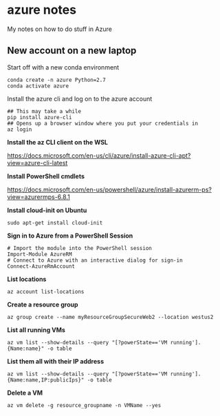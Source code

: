 # azure notes
My notes on how to do stuff in Azure

## New account on a new laptop

Start off with a new conda environment
```
conda create -n azure Python=2.7
conda activate azure
```
Install the azure cli and log on to the azure account
```
## This may take a while
pip install azure-cli
## Opens up a browser window where you put your credentials in
az login 
```

**Install the az CLI client on the WSL**

https://docs.microsoft.com/en-us/cli/azure/install-azure-cli-apt?view=azure-cli-latest

**Install PowerShell cmdlets**

https://docs.microsoft.com/en-us/powershell/azure/install-azurerm-ps?view=azurermps-6.8.1

**Install cloud-init on Ubuntu**
```
sudo apt-get install cloud-init
```

**Sign in to Azure from a PowerShell Session**
```
# Import the module into the PowerShell session
Import-Module AzureRM
# Connect to Azure with an interactive dialog for sign-in
Connect-AzureRmAccount
```

**List locations**
```
az account list-locations
```

**Create a resource group**
```
az group create --name myResourceGroupSecureWeb2 --location westus2
```

**List all running VMs**
```
az vm list --show-details --query "[?powerState=='VM running'].{Name:name}" -o table
```

**List them all with their IP address**
```
az vm list --show-details --query "[?powerState=='VM running'].{Name:name,IP:publicIps}" -o table
```

**Delete a VM**
```
az vm delete -g resource_groupname -n VMName --yes
```
